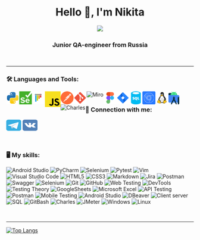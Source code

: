 <h1 align="center">Hello 👋, I'm Nikita</h1>

<div align="center">
  <img src="https://i.gifer.com/origin/01/01bce837b060e1f9121a684ab9462e54_w200.gif">
</div>

<h3 align="center">Junior QA-engineer from Russia</h3>

<br>

***

<h3 align="left"> 🛠 Languages and Tools:</h3>
<p align="left">
<a href="https://www.python.org" target="_blank"><img align="left" alt="Python" height="35px" src="https://github.com/mafaga00/mafaga00/blob/master/python-svgrepo-com.svg"></a>
<a href="https://www.selenium.dev/" target="_blank"> <img align="left" src="https://github.com/mafaga00/mafaga00/blob/master/Selenium%20logo%20mark%20green.svg" alt="Selenium" height='35px'/></a>
<a href="https://docs.pytest.org/en/7.3.x/" target="_blank"> <img align="left" src="https://github.com/DenisZhutaev/DenisZhutaev/blob/master/pytest.svg" alt="Pytest" height='35px'/></a>
<a href="https://developer.mozilla.org/ru/docs/Web/JavaScript" target="_blank"><img align="left" alt="JavaScript" height ="42px" src="https://github.com/mafaga00/mafaga00/blob/master/javascript-logo-svgrepo-com.svg"></a>
<a href="https://www.postman.com/" target="_blank"><img align="left" alt="Postman" height ="35px" src="https://github.com/mafaga00/mafaga00/blob/master/postman-icon-svgrepo-com.svg"></a>
<a href="https://git-scm.com/" target="_blank"> <img align="left" src="https://github.com/mafaga00/mafaga00/blob/master/git-svgrepo-com.svg" align="left" alt="git" height='35px'/></a>
<a href="https://miro.com/" target="_blank"> <img align="left" alt="Miro" height ="35px"  src="https://github.com/mafaga00/mafaga00/blob/master/miro-logos-idG4aRyg5R.svg"> </a>
<a href="https://www.figma.com/" target="_blank"> <img align="left" src="https://github.com/mafaga00/mafaga00/blob/master/icons8-figma-96.svg" alt="Figma" height='35px'/></a>
<a href="https://www.atlassian.com/ru/software/jira" target="_blank"> <img align="left" alt="Jira" height ="35px" src="https://github.com/mafaga00/mafaga00/blob/master/jira-svgrepo-com.svg"></a>
<a href="https://www.mysql.com/" target="_blank"> <img align="left" alt="SQL" height ="35px" src="https://github.com/mafaga00/mafaga00/blob/master/sql-database-generic-svgrepo-com.svg"></a>
<a href="https://developer.chrome.com/docs/devtools/" target="_blank"> <img align="left" alt="DevTools" height ="35px" src="https://github.com/mafaga00/mafaga00/blob/master/chrome-devtools-svgrepo-com.svg"></a>
<a href="https://www.linux.org/" target="_blank"> <img align="left" alt="Linux" height ="35px" src="https://github.com/mafaga00/mafaga00/blob/master/linux-svgrepo-com.svg"></a>
<a href="https://developer.android.com/studio" target="_blank"> <img align="left" alt="Android Studio" height ="35px" src="https://github.com/mafaga00/mafaga00/blob/master/android-studio-icon.svg"></a>
<a href="https://www.charlesproxy.com/" target="_blank"> <img align="left" alt="Charles" height ="35px" src="https://davidwalsh.name/demo/charlesproxyicon.svg"></a>
</p>
<br>
<h3 align="left">📲 Connection with me:</h3>
<p align="left">
 <a href="https://t.me/mafaga00" target="blank"><img align="center"  src="https://github.com/DenisZhutaev/DenisZhutaev/blob/ad707d55e42eeff69891381bc2b0dae711ea7957/telegram-svgrepo-com.svg" alt="" height="30" width="40"  /></a>
 <a href="https://vk.com/mafaga00" target="blank"><img align="center"  src="https://github.com/DenisZhutaev/DenisZhutaev/blob/5746c9f35e064a5dcc2e57c7060f34754cdbe1b0/vk-svgrepo-com.svg" alt="" height="30" width="40" /></a>
</p>
<br>

### 🖥 My skills:
![Android Studio](https://img.shields.io/badge/Android%20Studio-3DDC84.svg?style=for-the-badge&logo=android-studio&logoColor=white)
![PyCharm](https://img.shields.io/badge/pycharm-143?style=for-the-badge&logo=pycharm&logoColor=black&color=black&labelColor=green)
![Selenium](https://img.shields.io/badge/Selenium-43B02A?style=for-the-badge&logo=selenium&logoColor=white)
![Pytest](https://img.shields.io/badge/Pytest-0A9EDC?style=for-the-badge&logo=pytest&logoColor=white)
![Vim](https://img.shields.io/badge/VIM-%2311AB00.svg?style=for-the-badge&logo=vim&logoColor=white)
![Visual Studio Code](https://img.shields.io/badge/Visual%20Studio%20Code-0078d7.svg?style=for-the-badge&logo=visual-studio-code&logoColor=white)
![HTML5](https://img.shields.io/badge/html5-%23E34F26.svg?style=for-the-badge&logo=html5&logoColor=white)
![CSS3](https://img.shields.io/badge/css3-%231572B6.svg?style=for-the-badge&logo=css3&logoColor=white)
![Markdown](https://img.shields.io/badge/markdown-%23000000.svg?style=for-the-badge&logo=markdown&logoColor=white)
![Jira](https://img.shields.io/badge/jira-%230A0FFF.svg?style=for-the-badge&logo=jira&logoColor=white)
![Postman](https://img.shields.io/badge/Postman-FF6C37?style=for-the-badge&logo=postman&logoColor=white)
![Swagger](https://img.shields.io/badge/-Swagger-%23Clojure?style=for-the-badge&logo=swagger&logoColor=white)
![Selenium](https://img.shields.io/badge/-selenium-%43B02A?style=for-the-badge&logo=selenium&logoColor=white)
![Git](https://img.shields.io/badge/git-%23F05033.svg?style=for-the-badge&logo=git&logoColor=white)
![GitHub](https://img.shields.io/badge/github-%23121011.svg?style=for-the-badge&logo=github&logoColor=white)
![Web Testing](https://img.shields.io/badge/Web%20Testing-3867a2?style=for-the-badge&logo=Web&logoColor=white)
![DevTools](https://img.shields.io/badge/DEVTOOLS-fcc525?style=for-the-badge&logo=DEVTOOLS&logoColor=white)
![Testing Theory](https://img.shields.io/badge/Testing%20Theory-674ea7?style=for-the-badge&logo=Testing-Theory&logoColor=white)
![GoogleSheets](https://img.shields.io/badge/Google%20Sheets-188038?style=for-the-badge&logo=Google-Sheets&logoColor=white)
![Microsoft Excel](https://img.shields.io/badge/-Microsoft%20Excel-188038?style=for-the-badge&logo=Microsoft%20Excel&logoColor=white)
![API Testing](https://img.shields.io/badge/API%20Testing-%23000000?style=for-the-badge&logo=API&logoColor=white)
![Postman](https://img.shields.io/badge/Postman-FF6C37?style=for-the-badge&logo=postman&logoColor=white)
![Mobile Testing](https://img.shields.io/badge/Mobile%20Testing-a1ab26?style=for-the-badge&logo=Mobile&logoColor=white)
![Android Studio](https://img.shields.io/badge/Android%20Studio-3ae180.svg?style=for-the-badge&logo=android-studio&logoColor=white)
![DBeaver](https://img.shields.io/badge/-DBeaver-fcc525?style=for-the-badge&logo=DBeaver&logoColor=47C5FB)
![Client server](https://img.shields.io/badge/Client%20Server-a25aff?style=for-the-badge&logo=Client-Server&logoColor=white)
![SQL](https://img.shields.io/badge/-SQL-ed1c24?style=for-the-badge&logo=SQL&logoColor=47C5FB)
![GitBash](https://img.shields.io/badge/-Git%20Bash-674ea7?style=for-the-badge&logo=Git%20Bash&logoColor=white)
![Charles](https://img.shields.io/badge/-Charles-095fda?style=for-the-badge&logo=JMeter&logoColor=white)
![JMeter](https://img.shields.io/badge/-JMeter-095fda?style=for-the-badge&logo=JMeter&logoColor=white)
![Windows](https://img.shields.io/badge/-windows-fcc525?style=for-the-badge&logo=windows&logoColor=white)
![Linux](https://img.shields.io/badge/-Linux-3ae180?style=for-the-badge&logo=Linux&logoColor=white)

<br>

***

[![Top Langs](https://github-readme-stats.vercel.app/api/top-langs/?username=mafaga00&layout=pie)](https://github.com/anuraghazra/github-readme-stats)

<br>
